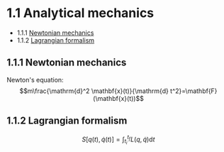 # 1.1 Analytical mechanics
- 1.1.1 [Newtonian mechanics](#111-newtonian-mechanics)
- 1.1.2 [Lagrangian formalism](#112-lagrangian-formalism)
## 1.1.1 Newtonian mechanics
Newton's  equation:
$$m\frac{\mathrm{d}^2 \mathbf{x}(t)}{\mathrm{d} t^2}=\mathbf{F}(\mathbf{x}(t))$$
## 1.1.2 Lagrangian formalism
$$S[q(t),\dot{q}(t)]=\int_{t_i}^{t_f}L(q,\dot{q})\mathrm{d} t$$